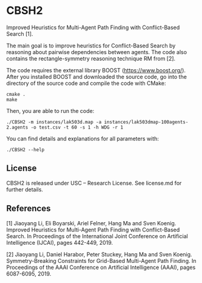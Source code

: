 # CBSH2
 Improved Heuristics for Multi-Agent Path Finding with Conflict-Based Search [1].
 
 The main goal is to improve heuristics for Conflict-Based Search by reasoning about pairwise dependencies between agents. 
 The code also contains the rectangle-symmetry reasoning technique RM from [2].
 
 The code requires the external library BOOST (https://www.boost.org/). After you installed BOOST and downloaded the source code, go into the directory of the source code and compile the code with CMake: 
```
cmake .
make
```

Then, you are able to run the code:
```
./CBSH2 -m instances/lak503d.map -a instances/lak503dmap-100agents-2.agents -o test.csv -t 60 -s 1 -h WDG -r 1
```

You can find details and explanations for all parameters with:
```
./CBSH2 --help
```

## License
 CBSH2 is released under USC – Research License. See license.md for further details.
 
## References
[1] Jiaoyang Li, Eli Boyarski, Ariel Felner, Hang Ma and Sven Koenig. Improved Heuristics for Multi-Agent Path Finding with Conflict-Based Search. In Proceedings of the International Joint Conference on Artificial Intelligence (IJCAI), pages 442-449, 2019.

[2] Jiaoyang Li, Daniel Harabor, Peter Stuckey, Hang Ma and Sven Koenig. Symmetry-Breaking Constraints for Grid-Based Multi-Agent Path Finding. In Proceedings of the AAAI Conference on Artificial Intelligence (AAAI), pages 6087-6095, 2019.
